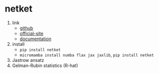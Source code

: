 # netket

1. link
   * [github](https://github.com/netket/netket)
   * [official-site](https://www.netket.org/)
   * [documentation](https://netket.readthedocs.io/en/latest/index.html)
2. install
   * `pip install netket`
   * `micromamba install numba flax jax jaxlib`, `pip install netket`
3. Jastrow ansatz
4. Gelman-Rubin statistics (R-hat)
